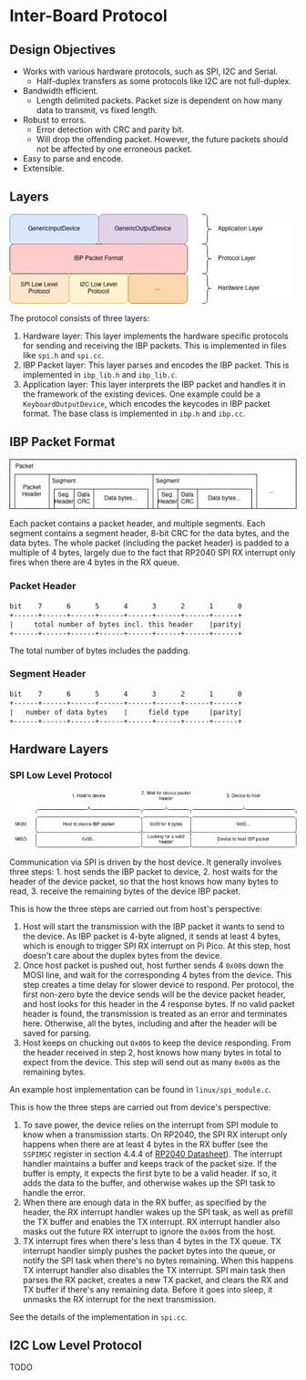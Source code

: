 # Inter-Board Protocol

## Design Objectives
 * Works with various hardware protocols, such as SPI, I2C and Serial.
   * Half-duplex transfers as some protocols like I2C are not full-duplex.
 * Bandwidth efficient.
   * Length delimited packets. Packet size is dependent on how many data to transmit, vs fixed length.
 * Robust to errors.
   * Error detection with CRC and parity bit.
   * Will drop the offending packet. However, the future packets should not be affected by one erroneous packet.
 * Easy to parse and encode.
 * Extensible.

## Layers

![ibp.png](ibp.png)

The protocol consists of three layers:
1. Hardware layer: This layer implements the hardware specific protocols for sending and receiving the IBP packets. This is implemented in files like `spi.h` and `spi.cc`.
2. IBP Packet layer: This layer parses and encodes the IBP packet. This is implemented in `ibp_lib.h` and `ibp_lib.c`.
3. Application layer: This layer interprets the IBP packet and handles it in the framework of the existing devices. One example could be a `KeyboardOutputDevice`, which encodes the keycodes in IBP packet format. The base class is implemented in `ibp.h` and `ibp.cc`.

## IBP Packet Format

![ibp-format.png](ibp-format.png)

Each packet contains a packet header, and multiple segments. Each segment contains a segment header, 8-bit CRC for the data bytes, and the data bytes. The whole packet (including the packet header) is padded to a multiple of 4 bytes, largely due to the fact that RP2040 SPI RX interrupt only fires when there are 4 bytes in the RX queue.

### Packet Header
```
bit    7      6      5      4      3      2      1      0
+------+------+------+------+------+------+------+------+
|     total number of bytes incl. this header    |parity|
+------+------+------+------+------+------+------+------+
```
The total number of bytes includes the padding.

### Segment Header
```
bit    7      6      5      4      3      2      1      0
+------+------+------+------+------+------+------+------+
|   number of data bytes    |     field type     |parity|
+------+------+------+------+------+------+------+------+
```

## Hardware Layers

### SPI Low Level Protocol

![ibp-spi.png](ibp-spi.png)

Communication via SPI is driven by the host device. It generally involves three steps: 1. host sends the IBP packet to device, 2. host waits for the header of the device packet, so that the host knows how many bytes to read, 3. receive the remaining bytes of the device IBP packet.

This is how the three steps are carried out from host's perspective:

1. Host will start the transmission with the IBP packet it wants to send to the device. As IBP packet is 4-byte aligned, it sends at least 4 bytes, which is enough to trigger SPI RX interrupt on Pi Pico. At this step, host doesn't care about the duplex bytes from the device.
2. Once host packet is pushed out, host further sends 4 `0x00`s down the MOSI line, and wait for the corresponding 4 bytes from the device. This step creates a time delay for slower device to respond. Per protocol, the first non-zero byte the device sends will be the device packet header, and host looks for this header in the 4 response bytes. If no valid packet header is found, the transmission is treated as an error and terminates here. Otherwise, all the bytes, including and after the header will be saved for parsing.
3. Host keeps on chucking out `0x00`s to keep the device responding. From the header received in step 2, host knows how many bytes in total to expect from the device. This step will send out as many `0x00`s as the remaining bytes.

An example host implementation can be found in `linux/spi_module.c`.

This is how the three steps are carried out from device's perspective:

1. To save power, the device relies on the interrupt from SPI module to know when a transmission starts. On RP2040, the SPI RX interupt only happens when there are at least 4 bytes in the RX buffer (see the `SSPIMSC` register in section 4.4.4 of [RP2040 Datasheet](https://datasheets.raspberrypi.com/rp2040/rp2040-datasheet.pdf)). The interrupt handler maintains a buffer and keeps track of the packet size. If the buffer is empty, it expects the first byte to be a valid header. If so, it adds the data to the buffer, and otherwise wakes up the SPI task to handle the error.
2. When there are enough data in the RX buffer, as specified by the header, the RX interrupt handler wakes up the SPI task, as well as prefill the TX buffer and enables the TX interrupt. RX interrupt handler also masks out the future RX interrupt to ignore the `0x00`s from the host.
3. TX interrupt fires when there's less than 4 bytes in the TX queue. TX interrupt handler simply pushes the packet bytes into the queue, or notify the SPI task when there's no bytes remaining. When this happens TX interrupt handler also disables the TX interrupt. SPI main task then parses the RX packet, creates a new TX packet, and clears the RX and TX buffer if there's any remaining data. Before it goes into sleep, it unmasks the RX interrupt for the next transmission. 

See the details of the implementation in `spi.cc`.

## I2C Low Level Protocol
TODO
